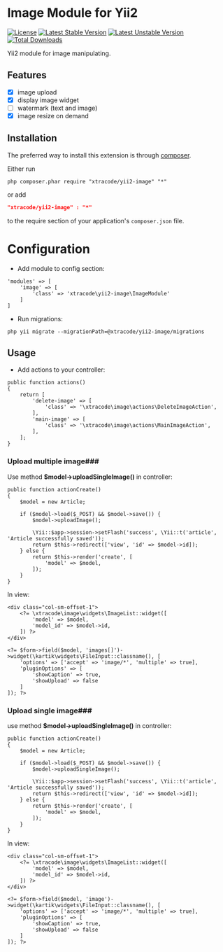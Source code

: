 Image Module for Yii2
==============================

[![License](https://poser.pugx.org/xtracode/yii2-image/license.svg)](https://packagist.org/packages/xtracode/yii2-image)
[![Latest Stable Version](https://poser.pugx.org/xtracode/yii2-image/v/stable.svg)](https://packagist.org/packages/xtracode/yii2-image)
[![Latest Unstable Version](https://poser.pugx.org/xtracode/yii2-image/v/unstable.svg)](https://packagist.org/packages/xtracode/yii2-image)
[![Total Downloads](https://poser.pugx.org/xtracode/yii2-image/downloads.svg)](https://packagist.org/packages/xtracode/yii2-image)

Yii2 module for image manipulating.

Features
--------
- [x] image upload
- [x] display image widget
- [ ] watermark (text and image)
- [x] image resize on demand

Installation
------------
The preferred way to install this extension is through [composer](http://getcomposer.org/download/).

Either run

```
php composer.phar require "xtracode/yii2-image" "*"
```
or add

```json
"xtracode/yii2-image" : "*"
```

to the require section of your application's `composer.json` file.

Configuration
=============

- Add module to config section:

```
'modules' => [
    'image' => [
        'class' => 'xtracode\yii2-image\ImageModule'
    ]
]
```

- Run migrations:

```
php yii migrate --migrationPath=@xtracode/yii2-image/migrations
```

Usage
-----

- Add actions to your controller:

```
public function actions()
{
    return [
        'delete-image' => [
            'class' => '\xtracode\image\actions\DeleteImageAction',
        ],
        'main-image' => [
            'class' => '\xtracode\image\actions\MainImageAction',
        ],
    ];
}
```

### Upload multiple image###

Use method **$model->uploadSingleImage()** in controller:

```
public function actionCreate()
{
    $model = new Article;

    if ($model->load($_POST) && $model->save()) {
        $model->uploadImage();

        \Yii::$app->session->setFlash('success', \Yii::t('article', 'Article successfully saved'));
        return $this->redirect(['view', 'id' => $model->id]);
    } else {
        return $this->render('create', [
            'model' => $model,
        ]);
    }
}
```

In view:

```
<div class="col-sm-offset-1">
    <?= \xtracode\image\widgets\ImageList::widget([
        'model' => $model,
        'model_id' => $model->id,
    ]) ?>
</div>

<?= $form->field($model, 'images[]')->widget(\kartik\widgets\FileInput::classname(), [
    'options' => ['accept' => 'image/*', 'multiple' => true],
    'pluginOptions' => [
        'showCaption' => true,
        'showUpload' => false
    ]
]); ?>
```

### Upload single image###

use method **$model->uploadSingleImage()** in controller:

```
public function actionCreate()
{
    $model = new Article;

    if ($model->load($_POST) && $model->save()) {
        $model->uploadSingleImage();

        \Yii::$app->session->setFlash('success', \Yii::t('article', 'Article successfully saved'));
        return $this->redirect(['view', 'id' => $model->id]);
    } else {
        return $this->render('create', [
            'model' => $model,
        ]);
    }
}
```

In view:

```
<div class="col-sm-offset-1">
    <?= \xtracode\image\widgets\ImageList::widget([
        'model' => $model,
        'model_id' => $model->id,
    ]) ?>
</div>

<?= $form->field($model, 'image')->widget(\kartik\widgets\FileInput::classname(), [
    'options' => ['accept' => 'image/*', 'multiple' => true],
    'pluginOptions' => [
        'showCaption' => true,
        'showUpload' => false
    ]
]); ?>
```
